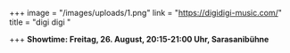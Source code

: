 +++
image = "/images/uploads/1.png"
link = "https://digidigi-music.com/"
title = "digi digi "

+++
**Showtime: Freitag, 26. August, 20:15-21:00 Uhr, Sarasanibühne**
